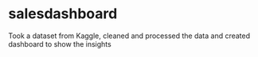# salesdashboard
Took a dataset from Kaggle, cleaned and processed the data and created dashboard to show the insights
